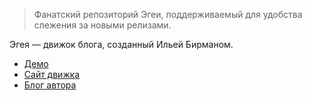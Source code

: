 > Фанатский репозиторий Эгеи, поддерживаемый для удобства слежения за новыми релизами.

Эгея — движок блога, созданный Ильей Бирманом.

- [Демо](https://demo.blogengine.ru/)
- [Сайт движка](https://blogengine.ru/)
- [Блог автора](https://ilyabirman.ru/meanwhile/tags/aegea-all/)

